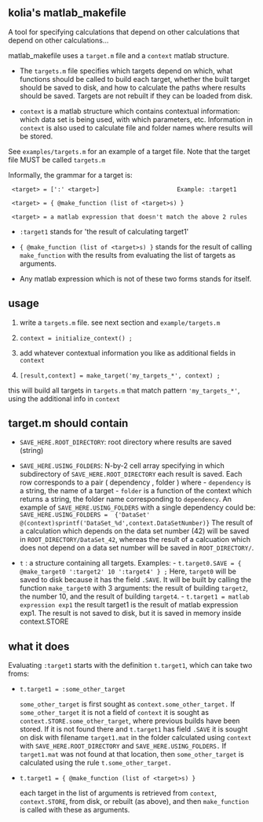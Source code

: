 kolia's matlab_makefile
---------------------------

A tool for specifying calculations that depend on other calculations that
depend on other calculations...

matlab_makefile uses a `target.m` file and a `context` matlab structure.

- The `targets.m` file specifies which targets depend on which, what
functions should be called to build each target, whether the built
target should be saved to disk, and how to calculate the paths where
results should be saved. Targets are not rebuilt if they can be loaded
from disk.

- `context` is a matlab structure which contains contextual
information: which data set is being used, with which parameters, etc.
Information in `context` is also used to calculate file and folder names
where results will be stored.

See `examples/targets.m` for an example of a target file. Note that
the target file MUST be called `targets.m`

Informally, the grammar for a target is:

     <target> = [':' <target>]                      Example: :target1

     <target> = { @make_function (list of <target>s) }

     <target> = a matlab expression that doesn't match the above 2 rules

- `:target1` stands for 'the result of calculating target1'
      
- `{ @make_function (list of <target>s) }` stands for the result of
   calling `make_function` with the results from evaluating the list of
   targets as arguments.
 
- Any matlab expression which is not of these two forms stands for
      itself.

usage
-----

1. write a `targets.m` file.  see next section and `example/targets.m`

2. `context = initialize_context() ;`

3. add whatever contextual information you like as additional fields in `context`

4. `[result,context] = make_target('my_targets_*', context) ;`

this will build all targets in `targets.m` that match pattern
`'my_targets_*'`, using the additional info in `context`


target.m should contain
-----------------------

- `SAVE_HERE.ROOT_DIRECTORY`: root directory where results are saved (string)

- `SAVE_HERE.USING_FOLDERS`: N-by-2 cell array specifying in which
      subdirectory of `SAVE_HERE.ROOT_DIRECTORY` each result is saved.
      Each row corresponds to a pair  ( dependency , folder ) where
      - `dependency` is a string, the name of a target
      - `folder` is a function of the context which returns a string, the
         folder name corresponding to `dependency`.
      An example of `SAVE_HERE.USING_FOLDERS` with a single dependency
      could be:
      `SAVE_HERE.USING_FOLDERS = 
          {'DataSet'  @(context)sprintf('DataSet_%d',context.DataSetNumber)}`
      The result of a calculation which depends on the data set number (42)
      will be saved in `ROOT_DIRECTORY/DataSet_42`, whereas the result of a
      calcuation which does not depend on a data set number will be saved
      in `ROOT_DIRECTORY/`.

- `t` :  a structure containing all targets. Examples:
      - `t.target0.SAVE = { @make_target0 ':target2' 10 ':target4' } ;`
          Here, `target0` will be saved to disk because it has the field 
		  `.SAVE`. It will be built by
          calling the function `make_target0` with 3 arguments: the
          result of building `target2`, the number 10, and the result
          of building `target4`.
      - `t.target1 = matlab expression exp1`
          the result target1 is the result of matlab expression exp1. The
          result is not saved to disk, but it is saved in memory inside
          context.STORE



what it does
------------

  Evaluating `:target1` starts with the definition `t.target1`, which can 
  take two froms:

- `t.target1 = :some_other_target`

    `some_other_target` is first sought as `context.some_other_target.` 
    If `some_other_target` it is not a field of `context`
    it is sought as `context.STORE.some_other_target`, where previous builds
    have been stored. If it is not found there and `t.target1` has field
    `.SAVE` it is sought on disk with filename `target1.mat` in
    the folder calculated using `context` with `SAVE_HERE.ROOT_DIRECTORY` and
    `SAVE_HERE.USING_FOLDERS.` If `target1.mat` was not found at that
    location, then `some_other_target` is calculated using the rule
    `t.some_other_target.`

- `t.target1 = { @make_function (list of <target>s) }`

    each target in the list of arguments is retrieved from `context`,
    `context.STORE`, from disk, or rebuilt (as above), and then
    `make_function` is called with these as arguments.

